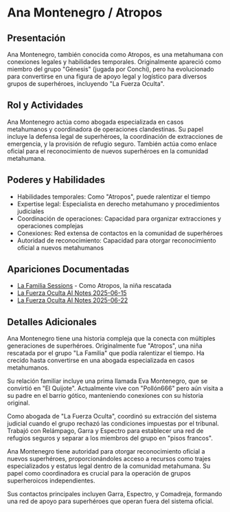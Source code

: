 # Ana Montenegro / Atropos

## Presentación
Ana Montenegro, también conocida como Atropos, es una metahumana con conexiones legales y habilidades temporales. Originalmente apareció como miembro del grupo "Génesis" (jugada por Conchi), pero ha evolucionado para convertirse en una figura de apoyo legal y logístico para diversos grupos de superhéroes, incluyendo "La Fuerza Oculta".

## Rol y Actividades
Ana Montenegro actúa como abogada especializada en casos metahumanos y coordinadora de operaciones clandestinas. Su papel incluye la defensa legal de superhéroes, la coordinación de extracciones de emergencia, y la provisión de refugio seguro. También actúa como enlace oficial para el reconocimiento de nuevos superhéroes en la comunidad metahumana.

## Poderes y Habilidades
- Habilidades temporales: Como "Atropos", puede ralentizar el tiempo
- Expertise legal: Especialista en derecho metahumano y procedimientos judiciales
- Coordinación de operaciones: Capacidad para organizar extracciones y operaciones complejas
- Conexiones: Red extensa de contactos en la comunidad de superhéroes
- Autoridad de reconocimiento: Capacidad para otorgar reconocimiento oficial a nuevos metahumanos

## Apariciones Documentadas
- [La Familia Sessions](../../la-familia.md) - Como Atropos, la niña rescatada
- [La Fuerza Oculta AI Notes 2025-06-15](../../campaigns/la-fuerza-oculta/ai-notes/2025-06-15-gemini-notes.md)
- [La Fuerza Oculta AI Notes 2025-06-22](../../campaigns/la-fuerza-oculta/ai-notes/2025-06-22-gemini-notes.md)

## Detalles Adicionales
Ana Montenegro tiene una historia compleja que la conecta con múltiples generaciones de superhéroes. Originalmente fue "Atropos", una niña rescatada por el grupo "La Familia" que podía ralentizar el tiempo. Ha crecido hasta convertirse en una abogada especializada en casos metahumanos.

Su relación familiar incluye una prima llamada Eva Montenegro, que se convirtió en "El Quijote". Actualmente vive con "Pollón666" pero aún visita a su padre en el barrio gótico, manteniendo conexiones con su historia original.

Como abogada de "La Fuerza Oculta", coordinó su extracción del sistema judicial cuando el grupo rechazó las condiciones impuestas por el tribunal. Trabajó con Relámpago, Garra y Espectro para establecer una red de refugios seguros y separar a los miembros del grupo en "pisos francos".

Ana Montenegro tiene autoridad para otorgar reconocimiento oficial a nuevos superhéroes, proporcionándoles acceso a recursos como trajes especializados y estatus legal dentro de la comunidad metahumana. Su papel como coordinadora es crucial para la operación de grupos superheroicos independientes.

Sus contactos principales incluyen Garra, Espectro, y Comadreja, formando una red de apoyo para superhéroes que operan fuera del sistema oficial.
